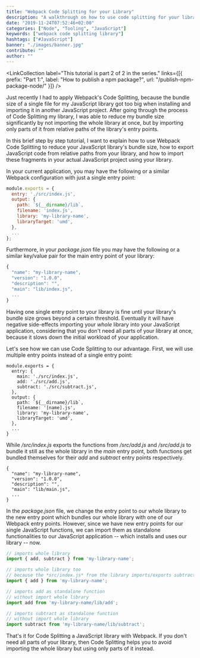 ```yaml
---
title: "Webpack Code Splitting for your Library"
description: "A walkthrough on how to use code splitting for your library to reduce your bundle size by giving multiple entry points to your JavaScript library ..."
date: "2019-11-24T07:52:46+02:00"
categories: ["Node", "Tooling", "JavaScript"]
keywords: ["webpack code splitting library"]
hashtags: ["#JavaScript"]
banner: "./images/banner.jpg"
contribute: ""
author: ""
---
```


<Sponsorship />

<LinkCollection label="This tutorial is part 2 of 2 in the series." links={[{ prefix: "Part 1:", label: "How to publish a npm package?", url: "/publish-npm-package-node/" }]} />

Just recently I had to apply Webpack's Code Splitting, because the bundle size of a single file for my JavaScript library got too big when installing and importing it in another JavaScript project. After going through the process of Code Splitting my library, I was able to reduce my bundle size significantly by not importing the whole library at once, but by importing only parts of it from relative paths of the library's entry points.

In this brief step by step tutorial, I want to explain how to use Webpack Code Splitting to reduce your JavaScript library's bundle size, how to export JavaScript code from relative paths from your library, and how to import these fragments in your actual JavaScript project using your library.

In your current application, you may have the following or a similar Webpack configuration with just a single entry point:

```javascript
module.exports = {
  entry: './src/index.js',
  output: {
    path: `${__dirname}/lib`,
    filename: 'index.js',
    library: 'my-library-name',
    libraryTarget: 'umd',
  },
  ...
};
```

Furthermore, in your *package.json* file you may have the following or a similar key/value pair for the main entry point of your library:

```javascript
{
  "name": "my-library-name",
  "version": "1.0.0",
  "description": "",
  "main": "lib/index.js",
  ...
}
```

Having one single entry point to your library is fine until your library's bundle size grows beyond a certain threshold. Eventually it will have negative side-effects importing your *whole* library into your JavaScript application, considering that you don't need all parts of your library at once, because it slows down the initial workload of your application.

Let's see how we can use Code Splitting to our advantage. First, we will use multiple entry points instead of a single entry point:

```javascript{2-6,9}
module.exports = {
  entry: {
    main: './src/index.js',
    add: './src/add.js',
    subtract: './src/subtract.js',
  },
  output: {
    path: `${__dirname}/lib`,
    filename: '[name].js',
    library: 'my-library-name',
    libraryTarget: 'umd',
  },
  ...
}
```

While */src/index.js* exports the functions from */src/add.js* and */src/add.js* to bundle it still as the whole library in the *main* entry point, both functions get bundled themselves for their *add* and *subtract* entry points respectively.

```javascript{5}
{
  "name": "my-library-name",
  "version": "1.0.0",
  "description": "",
  "main": "lib/main.js",
  ...
}
```

In the *package.json* file, we change the entry point to our whole library to the new entry point which bundles our whole library with one of our Webpack entry points. However, since we have new entry points for our single JavaScript functions, we can import them as standalone functionalities to our JavaScript application -- which installs and uses our library -- now.

```javascript
// imports whole library
import { add, subtract } from 'my-library-name';

// imports whole library too
// because the *src/index.js* from the library imports/exports subtract function
import { add } from 'my-library-name';

// imports add as standalone function
// without import whole library
import add from 'my-library-name/lib/add';

// imports subtract as standalone function
// without import whole library
import subtract from 'my-library-name/lib/subtract';
```

That's it for Code Splitting a JavaScript library with Webpack. If you don't need all parts of your library, then Code Splitting helps you to avoid importing the whole library but using only parts of it instead.